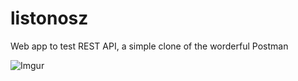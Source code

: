 # listonosz

Web app to test REST API, a simple clone of the worderful Postman

![Imgur](https://i.imgur.com/pr3N6MX.png)
